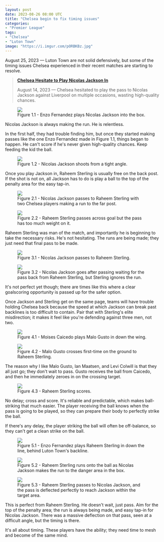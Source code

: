```yaml
---
layout: post
date: 2023-08-26 08:00 UTC
title: "Chelsea begin to fix timing issues"
categories:
- "Premier League"
tags:
- "Chelsea"
- "Luton Town"
image: "https://i.imgur.com/pORBKBz.jpg"
---
```


August 25, 2023 — Luton Town are not solid defensively, but some of the timing issues Chelsea experienced in their recent matches are starting to resolve.

<!---more--->

> **[Chelsea Hesitate to Play Nicolas Jackson In](https://tacticsjournal.com/2023/08/14/chelsea-hesitate-to-play-nicolas-jackson-in/)**
> 
> August 14, 2023 — Chelsea hesitated to play the pass to Nicolas Jackson against Liverpool on multiple occasions, wasting high-quality chances.

<figure>
    <img src="https://i.imgur.com/pORBKBz.jpg">
    <figcaption>Figure 1.1 - Enzo Fernandez plays Nicolas Jackson into the box.</figcaption>
</figure>

Nicolas Jackson is always making the run. He is relentless.

In the first half, they had trouble finding him, but once they started making passes like the one Enzo Fernandez made in Figure 1.1, things began to happen. He can't score if he's never given high-quality chances. Keep feeding the kid the ball.

<figure>
    <img src="https://i.imgur.com/64FU0WP.jpg">
    <figcaption>Figure 1.2 - Nicolas Jackson shoots from a tight angle.</figcaption>
</figure>

Once you play Jackson in, Raheem Sterling is usually free on the back post. If the shot is not on, all Jackson has to do is play a ball to the top of the penalty area for the easy tap-in.

<figure>
    <img src="https://i.imgur.com/Ii6YIa9.jpg">
    <figcaption>Figure 2.1 - Nicolas Jackson passes to Raheem Sterling with two Chelsea players making a run to the far post.</figcaption>
</figure>

<figure>
    <img src="https://i.imgur.com/CwOozGL.jpg">
    <figcaption>Figure 2.2 - Raheem Sterling passes across goal but the pass has too much weight on it.</figcaption>
</figure>

Raheem Sterling was man of the match, and importantly he is beginning to take the necessary risks. He's not hesitating. The runs are being made; they just need that final pass to be made.

<figure>
    <img src="https://i.imgur.com/nZgimwE.jpg">
    <figcaption>Figure 3.1 - Nicolas Jackson passes to Raheem Sterling.</figcaption>
</figure>

<figure>
    <img src="https://i.imgur.com/w9k6amo.jpg">
    <figcaption>Figure 3.2 - Nicolas Jackson goes after passing waiting for the pass back from Raheem Sterling, but Sterling ignores the run.</figcaption>
</figure>

It's not perfect yet though; there are times like this where a clear goalscoring opportunity is passed up for the safer option.

Once Jackson and Sterling get on the same page, teams will have trouble holding Chelsea back because the speed at which Jackson can break past backlines is too difficult to contain. Pair that with Sterling's elite misdirection; it makes it feel like you're defending against three men, not two.

<figure>
    <img src="https://i.imgur.com/gnX4mNY.jpg">
    <figcaption>Figure 4.1 - Moises Caicedo plays Malo Gusto in down the wing.</figcaption>
</figure>

<figure>
    <img src="https://i.imgur.com/49VE4l8.jpg">
    <figcaption>Figure 4.2 - Malo Gusto crosses first-time on the ground to Raheem Sterling.</figcaption>
</figure>

The reason why I like Malo Gusto, Ian Maatsen, and Levi Colwill is that they all just go; they don't wait to pass. Gusto receives the ball from Caicedo, and then he immediately zeroes in on the crossing target.

<figure>
    <img src="https://i.imgur.com/4pBDoNE.jpg">
    <figcaption>Figure 4.3 - Raheem Sterling scores.</figcaption>
</figure>

No delay; cross and score. It's reliable and predictable, which makes ball-striking that much easier. The player receiving the ball knows when the pass is going to be played, so they can prepare their body to perfectly strike the ball.

If there's any delay, the player striking the ball will often be off-balance, so they can't get a clean strike on the ball.

<figure>
    <img src="https://i.imgur.com/KfrdM9l.jpg">
    <figcaption>Figure 5.1 - Enzo Fernandez plays Raheem Sterling in down the line, behind Luton Town's backline.</figcaption>
</figure>

<figure>
    <img src="https://i.imgur.com/0gTw521.jpg">
    <figcaption>Figure 5.2 - Raheem Sterling runs onto the ball as Nicolas Jackson makes the run to the danger area in the box.</figcaption>
</figure>

<figure>
    <img src="https://i.imgur.com/GDrIp9G.jpg">
    <figcaption>Figure 5.3 - Raheem Sterling passes to Nicolas Jackson, and the pass is deflected perfectly to reach Jackson within the target area.</figcaption>
</figure>

This is perfect from Raheem Sterling. He doesn't wait, just pass. Aim for the top of the penalty area; the run is always being made, and easy tap-in for Nicolas Jackson. There was a massive deflection on that pass, seen at a difficult angle, but the timing is there.

It's all about timing. These players have the ability; they need time to mesh and become of the same mind.

